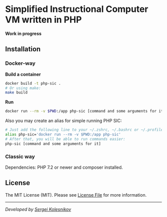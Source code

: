 # Simplified Instructional Computer VM written in PHP

**Work in progress**

## Installation

### Docker-way

**Build a container**
```bash
docker build -t php-sic .
# Or using make:
make build
```

**Run**
```bash
docker run --rm -v $PWD:/app php-sic [command and some arguments for it]
```

Also you may create an alias for simple running PHP SIC:
```bash
# Just add the following line to your ~/.zshrc, ~/.bashrc or ~/.profile
alias php-sic='docker run --rm -v $PWD:/app php-sic'
# After that, you will be able to run commands easier:
php-sic [command and some arguments for it]
```

### Classic way
Dependencies: PHP 7.2 or newer and composer installed.

## License

The MIT License (MIT). Please see [License File](LICENSE) for more information.

---
_Developed by [Sergei Kolesnikov](https://github.com/win0err)_
